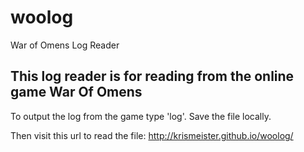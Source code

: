 # woolog
War of Omens Log Reader

## This log reader is for reading from the online game War Of Omens
To output the log from the game type 'log'.
Save the file locally.

Then visit this url to read the file: http://krismeister.github.io/woolog/
